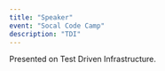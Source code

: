 ```yaml
---
title: "Speaker"
event: "Socal Code Camp"
description: "TDI"
---
```

Presented on Test Driven Infrastructure.

